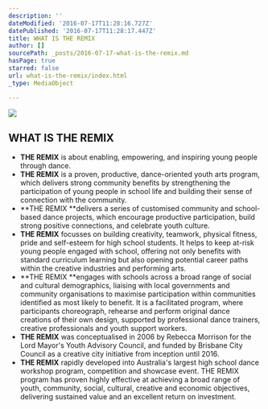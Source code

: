 ```yaml
---
description: ''
dateModified: '2016-07-17T11:28:16.727Z'
datePublished: '2016-07-17T11:28:17.447Z'
title: WHAT IS THE REMIX
author: []
sourcePath: _posts/2016-07-17-what-is-the-remix.md
hasPage: true
starred: false
url: what-is-the-remix/index.html
_type: MediaObject

---
```

![](https://the-grid-user-content.s3-us-west-2.amazonaws.com/ca727798-5676-47aa-80c3-de6985591d14.jpg)

## **WHAT IS THE REMIX**

* **THE REMIX** is about enabling, empowering, and inspiring young people through dance.
* **THE REMIX** is a proven, productive, dance-oriented youth arts program, which delivers strong community benefits by strengthening the participation of young people in school life and building their sense of connection with the community.
* **THE REMIX **delivers a series of customised community and school-based dance projects, which encourage productive participation, build strong positive connections, and celebrate youth culture. 
* **THE REMIX** focusses on building creativity, teamwork, physical fitness, pride and self-esteem for high school students. It helps to keep at-risk young people engaged with school, offering not only benefits with standard curriculum learning but also opening potential career paths within the creative industries and performing arts. 
* **THE REMIX **engages with schools across a broad range of social and cultural demographics, liaising with local governments and community organisations to maximise participation within communities identified as most likely to benefit. It is a facilitated program, where participants choreograph, rehearse and perform original dance creations of their own design, supported by professional dance trainers, creative professionals and youth support workers. 
* **THE REMIX** was conceptualised in 2006 by Rebecca Morrison for the Lord Mayor's Youth Advisory Council, and funded by Brisbane City Council as a creative city initiative from inception until 2016\. 
* **THE REMIX** rapidly developed into Australia's largest high school dance workshop program, competition and showcase event. THE REMIX program has proven highly effective at achieving a broad range of youth, community, social, cultural, creative and economic objectives, delivering sustained value and an excellent return on investment.